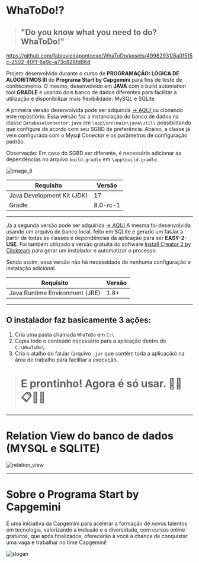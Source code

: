 # WhaToDo!?
> ## "Do you know what you need to do? WhaToDo!" 


https://github.com/fabiovieirapontoexe/WhaToDo/assets/49982931/8a0f515c-2502-40f1-8e9c-a73c828fd86d


Projeto desenvolvido durante o curso de **PROGRAMAÇÃO: LÓGICA DE ALGORITMOS III** do **Programa Start by Capgemini** para fins de teste de conhecimento. O mesmo, desenvolvido em **JAVA** com o build automation tool **GRADLE** e usando dois banco de dados diferentes para facilitar a utilização e disponibilizar mais flexibilidade: MySQL e SQLite

A primeira versão desenvolvida pode ser adquirida [→ AQUI ](https://codeload.github.com/fabiovieirapontoexe/WhaToDo/zip/refs/heads/main) ou clonando este repositório. Essa versão faz a instanciação do banco de dados na classe `DatabaseConnector.java` em  `\app\src\main\java\util\` possibilitando que configure de acordo com seu SGBD de preferência.
Abaixo, a classe já vem configurada com o Mysql Conector e os parâmetros de configuração padrão.

Observação: Em caso do SGBD ser diferente, é necessário adicionar as dependências no arquivo `build.gradle` em `\app\build.gradle`. 


![image_8](https://github.com/fabiovieirapontoexe/WhaToDo/assets/49982931/ce8f053c-7fde-458c-855f-54715360ffe4)


| Requisito |Versão  |
|--|--|
| Java Development Kit (JDK)| 17 |
| Gradle |  8.0-rc-1 |

---

Já a segunda versão pode ser adquirida [→ AQUI ](https://objects.githubusercontent.com/github-production-release-asset-2e65be/664485122/81b01291-eb6d-449b-9ba9-207c8e7318f1?X-Amz-Algorithm=AWS4-HMAC-SHA256&X-Amz-Credential=AKIAIWNJYAX4CSVEH53A%2F20230711%2Fus-east-1%2Fs3%2Faws4_request&X-Amz-Date=20230711T014633Z&X-Amz-Expires=300&X-Amz-Signature=022c52ce73c17266660382196bf617b29a20571993cdf668a3971c6feae79991&X-Amz-SignedHeaders=host&actor_id=49982931&key_id=0&repo_id=664485122&response-content-disposition=attachment%3B%20filename%3Dinstall-whatodo.exe&response-content-type=application%2Foctet-stream) A mesma foi desenvolvida usando um arquivo de banco local, feito em SQLite e gerado um fatJar a partir de todas as classes e dependências da aplicação para ser **EASY-2-USE**. Foi também utilizado a versão gratuita do software [Install Creator 2 by Clickteam](https://www.clickteam.com/install-creator-2) para gerar um instalador e automatizar o processo.

Sendo assim, essa versão não há necessidade de nenhuma configuração e instalação adicional.

| Requisito |Versão  |
|--|--|
| Java Runtime Environment (JRE)| 1.8+ |

---

## O instalador faz basicamente 3 ações:
1. Cria uma pasta chamada `WhaToDo`  em `C:\`
2. Copia todo o conteúdo necessário para a aplicação dentro de `C:\WhaToDo\`.
3. Cria o atalho do fatJar (arquivo `.jar` que contém toda a aplicação) na área de trabalho para facilitar a execução.


> # **E prontinho! Agora é só usar. 💜👀📋🥳🎉**

---

# Relation View do banco de dados (MYSQL e SQLITE)

![relation_view](https://github.com/fabiovieirapontoexe/WhaToDo/assets/49982931/fd1832bf-e0a4-43e1-b9c4-67d52a366ff0)

---

# Sobre o Programa Start by Capgemini 

É uma iniciativa da Capgemini para acelerar a formação de novos talentos em tecnologia, valorizando a inclusão e a diversidade, com cursos online gratuitos, que após finalizados, oferecerão a você a chance de conquistar uma vaga e trabalhar no time Capgemini!

![slogan](https://github.com/fabiovieirapontoexe/WhaToDo/assets/49982931/8b697220-ce63-46ff-86ac-5ce4c4309741)

